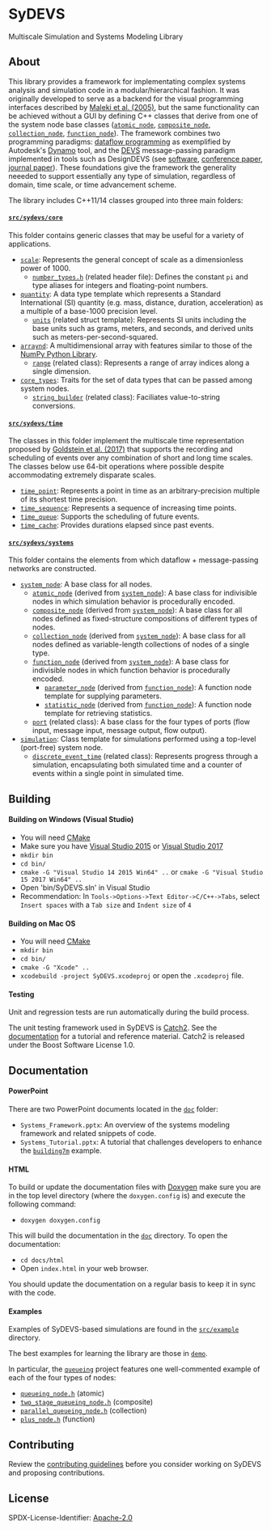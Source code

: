 # SyDEVS

Multiscale Simulation and Systems Modeling Library

## About

This library provides a framework for implementating complex systems analysis and simulation code in a modular/hierarchical fashion. It was originally developed to serve as a backend for the visual programming interfaces described by [Maleki et al. (2005)](https://www.autodeskresearch.com/publications/designingdevs), but the same functionality can be achieved without a GUI by defining C++ classes that derive from one of the system node base classes ([`atomic_node`](src/sydevs/systems/atomic_node.h), [`composite_node`](src/sydevs/systems/composite_node.h), [`collection_node`](src/sydevs/systems/collection_node.h), [`function_node`](src/sydevs/systems/function_node.h)). The framework combines two programming paradigms: [dataflow programming](https://en.wikipedia.org/wiki/Dataflow_programming) as exemplified by Autodesk's [Dynamo](http://dynamobim.org/) tool, and the [DEVS](https://en.wikipedia.org/wiki/DEVS) message-passing paradigm implemented in tools such as DesignDEVS (see [software](http://simaud.com/resources.php#software), [conference paper](https://www.autodeskresearch.com/designdevs), [journal paper](https://www.autodeskresearch.com/publications/practical-aspects-designdevs-simulation-environment)). These foundations give the framework the generality neeeded to support essentially any type of simulation, regardless of domain, time scale, or time advancement scheme.

The library includes C++11/14 classes grouped into three main folders:

#### [`src/sydevs/core`](src/sydevs/core)

This folder contains generic classes that may be useful for a variety of applications.

- [`scale`](src/sydevs/core/scale.h): Represents the general concept of scale as a dimensionless power of 1000.
  - [`number_types.h`](src/sydevs/core/number_types.h) (related header file): Defines the constant `pi` and type aliases for integers and floating-point numbers.
- [`quantity`](src/sydevs/core/quantity.h): A data type template which represents a Standard International (SI) quantity (e.g. mass, distance, duration, acceleration) as a multiple of a base-1000 precision level.
  - [`units`](src/sydevs/core/units.h) (related struct template): Represents SI units including the base units such as grams, meters, and seconds, and derived units such as meters-per-second-squared.
- [`arraynd`](src/sydevs/core/arraynd.h): A multidimensional array with features similar to those of the [NumPy Python Library](http://www.numpy.org/).
  - [`range`](src/sydevs/core/range.h) (related class): Represents a range of array indices along a single dimension.
- [`core_types`](src/sydevs/core/core_types.h): Traits for the set of data types that can be passed among system nodes.
  - [`string_builder`](src/sydevs/core/string_builder.h) (related class): Faciliates value-to-string conversions.

#### [`src/sydevs/time`](src/sydevs/time)

The classes in this folder implement the multiscale time representation proposed by [Goldstein et al. (2017)](https://www.autodeskresearch.com/publications/multiscale-representation-simulated-time) that supports the recording and scheduling of events over any combination of short and long time scales. The classes below use 64-bit operations where possible despite accommodating extremely disparate scales.

- [`time_point`](src/sydevs/time/time_point.h): Represents a point in time as an arbitrary-precision multiple of its shortest time precision.
- [`time_sequence`](src/sydevs/time/time_sequence.h): Represents a sequence of increasing time points.
- [`time_queue`](src/sydevs/time/time_queue.h): Supports the scheduling of future events.
- [`time_cache`](src/sydevs/time/time_cache.h): Provides durations elapsed since past events.

#### [`src/sydevs/systems`](src/sydevs/systems)

This folder contains the elements from which dataflow + message-passing networks are constructed.

- [`system_node`](src/sydevs/systems/system_node.h): A base class for all nodes.
  - [`atomic_node`](src/sydevs/systems/atomic_node.h) (derived from [`system_node`](src/sydevs/systems/system_node.h)): A base class for indivisible nodes in which simulation behavior is procedurally encoded.
  - [`composite_node`](src/sydevs/systems/composite_node.h) (derived from [`system_node`](src/sydevs/systems/system_node.h)): A base class for all nodes defined as fixed-structure compositions of different types of nodes.
  - [`collection_node`](src/sydevs/systems/collection_node.h) (derived from [`system_node`](src/sydevs/systems/system_node.h)): A base class for all nodes defined as variable-length collections of nodes of a single type.
  - [`function_node`](src/sydevs/systems/function_node.h) (derived from [`system_node`](src/sydevs/systems/system_node.h)): A base class for indivisible nodes in which function behavior is procedurally encoded.
    - [`parameter_node`](src/sydevs/systems/parameter_node.h) (derived from [`function_node`](src/sydevs/systems/function_node.h)): A function node template for supplying parameters.
    - [`statistic_node`](src/sydevs/systems/statistic_node.h) (derived from [`function_node`](src/sydevs/systems/function_node.h)): A function node template for retrieving statistics.
  - [`port`](src/sydevs/systems/port.h) (related class): A base class for the four types of ports (flow input, message input, message output, flow output).
- [`simulation`](src/sydevs/systems/simulation.h): Class template for simulations performed using a top-level (port-free) system node.
  - [`discrete_event_time`](src/sydevs/systems/discrete_event_time.h) (related class): Represents progress through a simulation, encapsulating both simulated time and a counter of events within a single point in simulated time.

## Building

#### Building on Windows (Visual Studio)
* You will need [CMake](http://www.cmake.org/)
* Make sure you have [Visual Studio 2015](https://www.visualstudio.com) or [Visual Studio 2017](https://www.visualstudio.com)
* `mkdir bin`
* `cd bin/`
* `cmake -G "Visual Studio 14 2015 Win64" ..` or `cmake -G "Visual Studio 15 2017 Win64" ..`
* Open 'bin/SyDEVS.sln' in Visual Studio
* Recommendation: In `Tools->Options->Text Editor->C/C++->Tabs`, select `Insert spaces` with a `Tab size` and `Indent size` of `4`

#### Building on Mac OS
* You will need [CMake](http://www.cmake.org/)
* `mkdir bin`
* `cd bin/`
* `cmake -G "Xcode" ..`
* `xcodebuild -project SyDEVS.xcodeproj` or open the `.xcodeproj` file.

#### Testing

Unit and regression tests are run automatically during the build process.

The unit testing framework used in SyDEVS is [Catch2](https://github.com/catchorg/Catch2). See the [documentation](https://github.com/catchorg/Catch2/tree/master/docs) for a tutorial and reference material. Catch2 is released under the Boost Software License 1.0.

## Documentation

#### PowerPoint

There are two PowerPoint documents located in the [`doc`](doc) folder:

- `Systems_Framework.pptx`: An overview of the systems modeling framework and related snippets of code.
- `Systems_Tutorial.pptx`: A tutorial that challenges developers to enhance the [`building7m`](src/example/demo/building7m) example.

#### HTML

To build or update the documentation files with [Doxygen](http://www.stack.nl/~dimitri/doxygen) make sure you are in the top level directory (where the `doxygen.config` is) and execute the following command:

- `doxygen doxygen.config`

This will build the documentation in the [`doc`](doc) directory. To open the documentation:

- `cd docs/html`
- Open `index.html` in your web browser.

You should update the documentation on a regular basis to keep it in sync with the code.

#### Examples

Examples of SyDEVS-based simulations are found in the [`src/example`](src/example) directory.

The best examples for learning the library are those in [`demo`](src/example/demo).

In particular, the [`queueing`](src/example/demo/queueing) project features one well-commented example of each of the four types of nodes:

- [`queueing_node.h`](src/example/demo/queueing/queueing_node.h) (atomic)
- [`two_stage_queueing_node.h`](src/example/demo/queueing/two_stage_queueing_node.h) (composite)
- [`parallel_queueing_node.h`](src/example/demo/queueing/parallel_queueing_node.h) (collection)
- [`plus_node.h`](src/example/demo/queueing/plus_node.h) (function)

## Contributing

Review the [contributing guidelines](CONTRIBUTING.md) before you consider working on SyDEVS and proposing contributions.

## License

SPDX-License-Identifier: [Apache-2.0](LICENSE.md)
